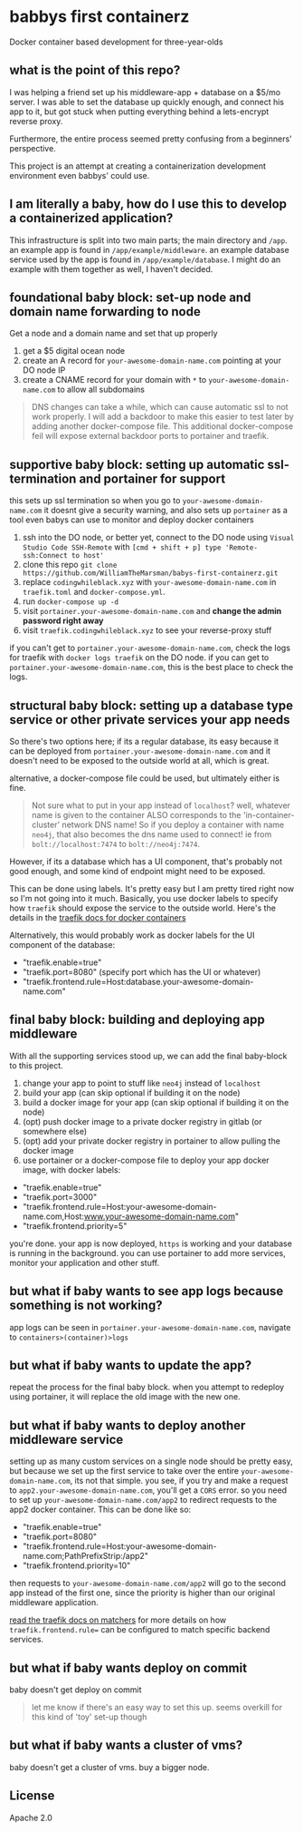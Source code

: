 # babbys first containerz

Docker container based development for three-year-olds

## what is the point of this repo?

I was helping a friend set up his middleware-app + database on a $5/mo server. I was able to set the database up quickly 
enough, and connect his app to it, but got stuck when putting everything behind a lets-encrypt reverse proxy.

Furthermore, the entire process seemed pretty confusing from a beginners' perspective.
 
This project is an attempt at creating a containerization development environment even babbys' could use.

## I am literally a baby, how do I use this to develop a containerized application?

This infrastructure is split into two main parts; the main directory and `/app`. an example app is found in 
`/app/example/middleware`. an example database service used by the app is found in `/app/example/database`. I might do an example with them together as well, I haven't decided.

## foundational baby block: set-up node and domain name forwarding to node 

Get a node and a domain name and set that up properly

1. get a $5 digital ocean node
2. create an A record for `your-awesome-domain-name.com` pointing at your DO node IP
3. create a CNAME record for your domain with `*` to `your-awesome-domain-name.com` to allow all subdomains

> DNS changes can take a while, which can cause automatic ssl to not work properly. I will add a backdoor to make this easier to test later by adding another docker-compose file. This additional docker-compose feil will expose external backdoor ports to portainer and traefik.

## supportive baby block: setting up automatic ssl-termination and portainer for support

this sets up ssl termination so when you go to `your-awesome-domain-name.com` it doesnt give a security warning, and
also sets up `portainer` as a tool even babys can use to monitor and deploy docker containers

1. ssh into the DO node, or better yet, connect to the DO node using `Visual Studio Code SSH-Remote` with `[cmd + shift + p] type 'Remote-ssh:Connect to host'`
2. clone this repo `git clone https://github.com/WilliamTheMarsman/babys-first-containerz.git`
3. replace `codingwhileblack.xyz` with `your-awesome-domain-name.com` in `traefik.toml` and `docker-compose.yml`.
4. run `docker-compose up -d`
5. visit `portainer.your-awesome-domain-name.com` and **change the admin password right away**
6. visit `traefik.codingwhileblack.xyz` to see your reverse-proxy stuff

if you can't get to `portainer.your-awesome-domain-name.com`, check the logs for traefik with `docker logs traefik` on the DO node. if you can get to `portainer.your-awesome-domain-name.com`, this is the best place to check the logs.

## structural baby block: setting up a database type service or other private services your app needs

So there's two options here; if its a regular database, its easy because it can be deployed from 
`portainer.your-awesome-domain-name.com` and it doesn't need to be exposed to the outside world at all, which is great.

alternative, a docker-compose file could be used, but ultimately either is fine.

> Not sure what to put in your app instead of `localhost`? well, whatever name is given to the container ALSO 
corresponds to the 'in-container-cluster' network DNS name! So if you deploy a container with name `neo4j`, that
also becomes the dns name used to connect! ie from `bolt://localhost:7474` to `bolt://neo4j:7474`.

However, if its a database which has a UI component, that's probably not good enough, and some kind of endpoint might
need to be exposed.

This can be done using labels. It's pretty easy but I am pretty tired right now so I'm not going into it much.
Basically, you use docker labels to specify how `traefik` should expose the service to the outside world. Here's
the details in the [traefik docs for docker containers](https://docs.traefik.io/configuration/backends/docker/#on-containers)

Alternatively, this would probably work as docker labels for the UI component of the database:

- "traefik.enable=true"
- "traefik.port=8080" (specify port which has the UI or whatever)
- "traefik.frontend.rule=Host:database.your-awesome-domain-name.com"

## final baby block: building and deploying app middleware

With all the supporting services stood up, we can add the final baby-block to this project.

1. change your app to point to stuff like `neo4j` instead of `localhost`
2. build your app (can skip optional if building it on the node)
3. build a docker image for your app (can skip optional if building it on the node)
4. (opt) push docker image to a private docker registry in gitlab (or somewhere else)
5. (opt) add your private docker registry in portainer to allow pulling the docker image
6. use portainer or a docker-compose file to deploy your app docker image, with docker labels:
  - "traefik.enable=true"
  - "traefik.port=3000"
  - "traefik.frontend.rule=Host:your-awesome-domain-name.com,Host:www.your-awesome-domain-name.com" 
  - "traefik.frontend.priority=5" 

you're done. your app is now deployed, `https` is working and your database is running in the background. you can use portainer to add more services, monitor your application and other stuff.

## but what if baby wants to see app logs because something is not working?

app logs can be seen in `portainer.your-awesome-domain-name.com`, navigate to `containers>(container)>logs`

## but what if baby wants to update the app?

repeat the process for the final baby block. when you attempt to redeploy using portainer, it will replace the old image with the new one.

## but what if baby wants to deploy another middleware service

setting up as many custom services on a single node should be pretty easy, but because we set up the first service to take over the entire `your-awesome-domain-name.com`, its not that simple. you see, if you try and make a request to `app2.your-awesome-domain-name.com`, you'll get a `CORS` error. so you need to set up `your-awesome-domain-name.com/app2` to redirect requests to the app2 docker container. This can be done like so:
  - "traefik.enable=true"
  - "traefik.port=8080"
  - "traefik.frontend.rule=Host:your-awesome-domain-name.com;PathPrefixStrip:/app2"
  - "traefik.frontend.priority=10"
  
then requests to `your-awesome-domain-name.com/app2` will go to the second app instead of the first one, since the priority is higher than our original middleware application.

[read the traefik docs on matchers](https://docs.traefik.io/basics/#matchers) for more details on how `traefik.frontend.rule=` can be configured to match specific backend services.

## but what if baby wants deploy on commit

baby doesn't get deploy on commit

> let me know if there's an easy way to set this up. seems overkill for this kind of 'toy' set-up though

## but what if baby wants a cluster of vms?

baby doesn't get a cluster of vms. buy a bigger node.

## License

Apache 2.0
